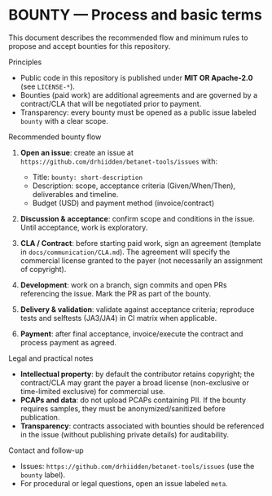# BOUNTY — Process and basic terms

This document describes the recommended flow and minimum rules to propose and accept bounties for this repository.

Principles

- Public code in this repository is published under **MIT OR Apache‑2.0** (see `LICENSE-*`).
- Bounties (paid work) are additional agreements and are governed by a contract/CLA that will be negotiated prior to payment.
- Transparency: every bounty must be opened as a public issue labeled `bounty` with a clear scope.

Recommended bounty flow

1. **Open an issue**: create an issue at `https://github.com/drhiidden/betanet-tools/issues` with:
   - Title: `bounty: short-description`
   - Description: scope, acceptance criteria (Given/When/Then), deliverables and timeline.
   - Budget (USD) and payment method (invoice/contract)

2. **Discussion & acceptance**: confirm scope and conditions in the issue. Until acceptance, work is exploratory.

3. **CLA / Contract**: before starting paid work, sign an agreement (template in `docs/communication/CLA.md`). The agreement will specify the commercial license granted to the payer (not necessarily an assignment of copyright).

4. **Development**: work on a branch, sign commits and open PRs referencing the issue. Mark the PR as part of the bounty.

5. **Delivery & validation**: validate against acceptance criteria; reproduce tests and selftests (JA3/JA4) in CI matrix when applicable.

6. **Payment**: after final acceptance, invoice/execute the contract and process payment as agreed.

Legal and practical notes

- **Intellectual property**: by default the contributor retains copyright; the contract/CLA may grant the payer a broad license (non-exclusive or time-limited exclusive) for commercial use.
- **PCAPs and data**: do not upload PCAPs containing PII. If the bounty requires samples, they must be anonymized/sanitized before publication.
- **Transparency**: contracts associated with bounties should be referenced in the issue (without publishing private details) for auditability.

Contact and follow-up

- Issues: `https://github.com/drhiidden/betanet-tools/issues` (use the `bounty` label).
- For procedural or legal questions, open an issue labeled `meta`.
